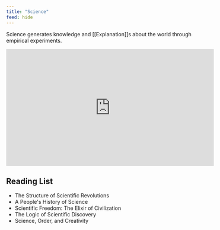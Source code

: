 ```yaml
---
title: "Science"
feed: hide
---
```


Science generates knowledge and [[Explanation]]s about the world through empirical experiments. 

<iframe width="560" height="315" src="https://www.youtube.com/embed/0KmimDq4cSU" title="YouTube video player" frameborder="0" allow="accelerometer; autoplay; clipboard-write; encrypted-media; gyroscope; picture-in-picture" allowfullscreen></iframe>


## Reading List

* The Structure of Scientific Revolutions
* A People's History of Science
* Scientific Freedom: The Elixir of Civilization
* The Logic of Scientific Discovery
* Science, Order, and Creativity